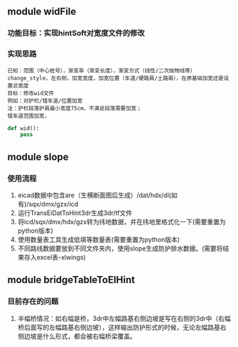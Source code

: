## module widFile
### 功能目标：实现hintSoft对宽度文件的修改
### 实现思路
    已知：范围（中心桩号），渐变率（渐变长度），渐变方式（线性/二次抛物线等）change_style，左右侧，加宽宽度，加宽位置（车道/硬路肩/土路肩），在原基础加宽还是设置总宽度
    目标：修改wid文件
    例如：对护栏/错车道/位置加宽
    注：护栏段落护肩最小宽度75cm，不满足段落需要加宽；
    错车道范围加宽，
```python
def wid():
    pass
```
## module slope 
### 使用流程
  1. eicad数据中包含are（生横断面图后生成）/dat/hdx/dl(如有)/sqx/dmx/gzx/icd
  2. 运行TransEiDatToHint3dr生成3dr/tf文件
  3. 将icd/sqx/dmx/hdx/gzx转为纬地数据，并在纬地里格式化一下(需要重置为python版本)
  4. 使用数量表工具生成低填等数量表(需要重置为python版本)
  5. 不同路线数据要放到不同文件夹内，使用slope生成防护排水数据。(需要将结果存入excel表-xlwings)
## module bridgeTableToEIHint
### 目前存在的问题
  1. 半幅桥情况：如右幅是桥，3dr中左幅路基右侧边坡是写在右侧的3dr中（右幅桥后面写的左幅路基右侧边坡），这样输出防护形式的时候，无论左幅路基右侧边坡是什么形式，都会被右幅桥梁覆盖。